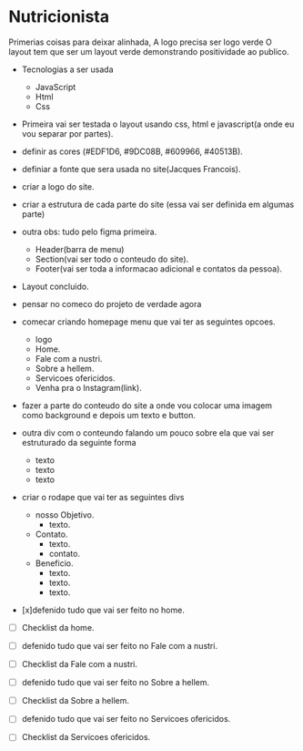 # Nutricionista
Primerias coisas para deixar alinhada,
A logo precisa ser logo verde
    O layout tem que ser um layout verde demonstrando positividade ao publico.

- Tecnologias a ser usada 
    - JavaScript
    - Html
    - Css
- Primeira vai ser testada o layout usando css, html e javascript(a onde eu vou separar por partes).

- definir as cores (#EDF1D6, #9DC08B, #609966, #40513B).
- definiar a fonte que sera usada no site(Jacques Francois).
- criar a logo do site.
- criar a estrutura de cada parte do site (essa vai ser definida em algumas parte)
- outra obs: tudo pelo figma primeira.
    - Header(barra de menu)
    - Section(vai ser todo o conteudo do site).
    - Footer(vai ser toda a informacao adicional e contatos da pessoa).
- Layout concluido.
- pensar no comeco do projeto de verdade agora
- comecar criando homepage menu que vai ter as seguintes opcoes.
    - logo 
    - Home.
    - Fale com a nustri.
    - Sobre a hellem. 
    - Servicoes ofericidos.
    - Venha pra o Instagram(link).
- fazer a parte do conteudo do site a onde vou colocar uma imagem como background e depois um texto e button.
- outra div com o conteundo falando um pouco sobre ela que vai ser estruturado da seguinte forma
    - texto
    - texto
    - texto
- criar o rodape que vai ter as seguintes divs 
    - nosso Objetivo.
        - texto.
    - Contato.
        - texto.
        - contato.
    - Beneficio.
        - texto. 
        - texto.
        - texto.
        
- [x]defenido tudo que vai ser feito no home.
- [ ] Checklist da home.

- [ ] defenido tudo que vai ser feito no  Fale com a nustri.
- [ ] Checklist da Fale com a nustri.

- [ ] defenido tudo que vai ser feito no  Sobre a hellem.
- [ ] Checklist da Sobre a hellem.

- [ ] defenido tudo que vai ser feito no  Servicoes ofericidos.
- [ ] Checklist da Servicoes ofericidos.